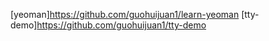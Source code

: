 [yeoman]https://github.com/guohuijuan1/learn-yeoman
[tty-demo]https://github.com/guohuijuan1/tty-demo